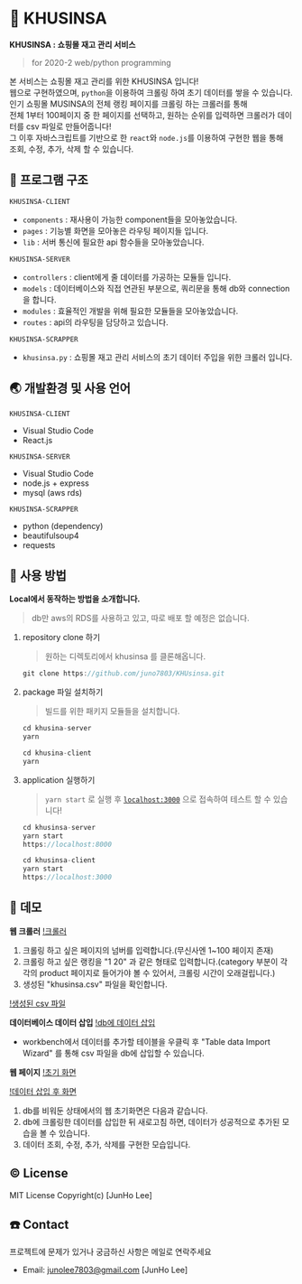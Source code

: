 # 👔 KHUSINSA

**KHUSINSA : 쇼핑몰 재고 관리 서비스**
> for 2020-2 web/python programming

본 서비스는 쇼핑몰 재고 관리를 위한 KHUSINSA 입니다!   
웹으로 구현하였으며, `python`을 이용하여 크롤링 하여 초기 데이터를 쌓을 수 있습니다.
인기 쇼핑몰 MUSINSA의 전체 랭킹 페이지를 크롤링 하는 크롤러를 통해   
전체 1부터 100페이지 중 한 페이지를 선택하고, 원하는 순위를 입력하면 크롤러가 데이터를 csv 파일로 만들어줍니다!   
그 이후 자바스크립트를 기반으로 한 `react`와 `node.js`를 이용하여 구현한 웹을 통해   
조회, 수정, 추가, 삭제 할 수 있습니다.

## 🔖 프로그램 구조

`KHUSINSA-CLIENT`

- `components` : 재사용이 가능한 component들을 모아놓았습니다.
- `pages` : 기능별 화면을 모아놓은 라우팅 페이지들 입니다.
- `lib` : 서버 통신에 필요한 api 함수들을 모아놓았습니다.

`KHUSINSA-SERVER`

- `controllers` : client에게 줄 데이터를 가공하는 모듈들 입니다.
- `models` : 데이터베이스와 직접 연관된 부분으로, 쿼리문을 통해 db와 connection을 합니다.
- `modules` : 효율적인 개발을 위해 필요한 모듈들을 모아놓았습니다.
- `routes` : api의 라우팅을 담당하고 있습니다.

`KHUSINSA-SCRAPPER`

- `khusinsa.py` : 쇼핑몰 재고 관리 서비스의 초기 데이터 주입을 위한 크롤러 입니다.

## 🌏 개발환경 및 사용 언어

`KHUSINSA-CLIENT`

- Visual Studio Code
- React.js

`KHUSINSA-SERVER`

- Visual Studio Code
- node.js + express
- mysql (aws rds)

`KHUSINSA-SCRAPPER`

- python
(dependency)
- beautifulsoup4
- requests


## 🔎 사용 방법

**Local에서 동작하는 방법을 소개합니다.**
> db만 aws의 RDS를 사용하고 있고, 따로 배포 할 예정은 없습니다.

1. repository clone 하기
    > 원하는 디렉토리에서 khusinsa 를 클론해옵니다.

    ```jsx
    git clone https://github.com/juno7803/KHUsinsa.git
    ```

2. package 파일 설치하기
    > 빌드를 위한 패키지 모듈들을 설치합니다.

    ```jsx
    cd khusina-server
    yarn

    cd khusina-client
    yarn
    ```

3. application 실행하기
    > `yarn start` 로 실행 후 [`localhost:3000`](http://localhost:3000) 으로 접속하여 테스트 할 수 있습니다!

    ```jsx
    cd khusinsa-server
    yarn start
    https://localhost:8000

    cd khusinsa-client
    yarn start
    https://localhost:3000
    ```

## 👥 데모

**웹 크롤러**
[!크롤러](https://khusinsa.s3.amazonaws.com/%E1%84%8F%E1%85%AE%E1%84%89%E1%85%B5%E1%86%AB%E1%84%89%E1%85%A1/%E1%84%8F%E1%85%AE%E1%84%89%E1%85%B5%E1%86%AB%E1%84%89%E1%85%A1+%E1%84%8F%E1%85%B3%E1%84%85%E1%85%A9%E1%86%AF%E1%84%85%E1%85%A5+%E1%84%83%E1%85%A6%E1%84%86%E1%85%A9.gif)

1. 크롤링 하고 싶은 페이지의 넘버를 입력합니다.(무신사엔 1~100 페이지 존재)
2. 크롤링 하고 싶은 랭킹을 "1 20" 과 같은 형태로 입력합니다.(category 부분이 각각의 product 페이지로 들어가야 볼 수 있어서, 크롤링 시간이 오래걸립니다.)
3. 생성된 "khusinsa.csv" 파일을 확인합니다.

[!생성된 csv 파일](https://khusinsa.s3.amazonaws.com/%E1%84%8F%E1%85%AE%E1%84%89%E1%85%B5%E1%86%AB%E1%84%89%E1%85%A1/csv%E1%84%91%E1%85%A1%E1%84%8B%E1%85%B5%E1%86%AF.png)

**데이터베이스 데이터 삽입**
[!db에 데이터 삽입](https://khusinsa.s3.amazonaws.com/%E1%84%8F%E1%85%AE%E1%84%89%E1%85%B5%E1%86%AB%E1%84%89%E1%85%A1/%E1%84%8F%E1%85%AE%E1%84%89%E1%85%B5%E1%86%AB%E1%84%89%E1%85%A1+%E1%84%83%E1%85%B5%E1%84%87%E1%85%B5+csv.gif)
- workbench에서 데이터를 추가할 테이블을 우클릭 후 "Table data Import Wizard" 를 통해 csv 파일을 db에 삽입할 수 있습니다.

**웹 페이지**
[!초기 화면](https://khusinsa.s3.amazonaws.com/%E1%84%8F%E1%85%AE%E1%84%89%E1%85%B5%E1%86%AB%E1%84%89%E1%85%A1/%E1%84%8F%E1%85%AE%E1%84%89%E1%85%B5%E1%86%AB%E1%84%89%E1%85%A1+%E1%84%8B%E1%85%B0%E1%86%B8+%E1%84%8E%E1%85%A9%E1%84%80%E1%85%B5%E1%84%92%E1%85%AA%E1%84%86%E1%85%A7%E1%86%AB.gif)

[!데이터 삽입 후 화면](https://khusinsa.s3.amazonaws.com/%E1%84%8F%E1%85%AE%E1%84%89%E1%85%B5%E1%86%AB%E1%84%89%E1%85%A1/%E1%84%8F%E1%85%AE%E1%84%89%E1%85%B5%E1%86%AB%E1%84%89%E1%85%A1+%E1%84%8B%E1%85%B0%E1%86%B8+%E1%84%83%E1%85%A6%E1%84%86%E1%85%A9+2.gif)

1. db를 비워둔 상태에서의 웹 초기화면은 다음과 같습니다.
2. db에 크롤링한 데이터를 삽입한 뒤 새로고침 하면, 데이터가 성공적으로 추가된 모습을 볼 수 있습니다.
3. 데이터 조회, 수정, 추가, 삭제를 구현한 모습입니다.


## © License
MIT License Copyright(c) [JunHo Lee]   

## ☎️ Contact
프로젝트에 문제가 있거나 궁금하신 사항은 메일로 연락주세요
- Email: junolee7803@gmail.com [JunHo Lee]